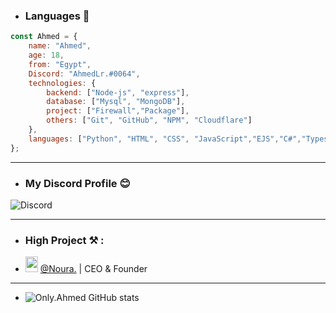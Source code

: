 - ### Languages 🤩
```js
const Ahmed = {
    name: "Ahmed",
    age: 18,
    from: "Egypt",
    Discord: "AhmedLr.#0064",
    technologies: {
        backend: ["Node-js", "express"],
        database: ["Mysql", "MongoDB"],
        project: ["Firewall","Package"],
        others: ["Git", "GitHub", "NPM", "Cloudflare"]
    },
    languages: ["Python", "HTML", "CSS", "JavaScript","EJS","C#","Typescript","Ruby","Ract"]
};
```
---

- ### My Discord Profile 😊
![Discord](https://discord.c99.nl/widget/theme-2/919719379439071242.png)

---

- ### High Project ⚒ :
- <img src="https://cdn.discordapp.com/avatars/932843758687494235/b42b31827e9f5fc82243b6356027e118.png?size=1024" width="20" height="25"> [@Noura.](https://discord.gg/2umKWa9swq) | CEO & Founder

---
- ![Only.Ahmed GitHub stats](https://github-readme-stats.vercel.app/api?username=Ahmed1Dev&show_icons=true&theme=radical)
